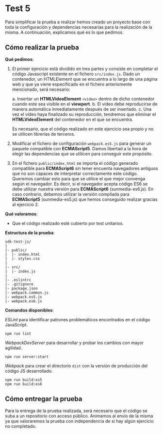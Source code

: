 # Test 5

Para simplificar la prueba a realizar hemos creado un proyecto base con toda la configuración
y dependencias necesarias para la realización de la misma.
A continuación, explicamos qué es lo que pedimos.

## Cómo realizar la prueba

**Qué pedimos**:

1. El primer ejercicio está dividido en tres partes y consiste en completar el código Javascript existente en el fichero `src/index.js`.
   Dado un contenedor, un HTMLElement que se encuentra a lo largo de una página web y que ya viene especificado en el fichero anteriomente mencionado, será necesario:

   a. Insertar un **HTMLVideoElement** `<video>` dentro de dicho contenedor cuando este sea visible en el **viewport**.
   b. El vídeo debe reproducirse de manera automática inmediatamente después de ser insertado.
   c. Una vez el vídeo haya finalizado su reproducción, tendremos que eliminar el **HTMLVideoElement** del contenedor en el que se encuentra.

   Es necesario, que el código realizado en este ejercicio sea propio y no se utilicen librerías de terceros.

2. Modificar el fichero de configuración `webpack.es5.js` para generar un paquete compatible con **ECMAScript5**.
   Damos libertad a la hora de elegir las dependencias que se utilicen para conseguir este propósito.

3. En el fichero `public/index.html` se importa el código generado compatible para **ECMAScript6** sin tener encuenta navegadores antiguos que no son capaces de interpretar
   correctamente este código.
   Queremos cambiar esto para que se utilice el que mejor convenga según el navegador.
   Es decir, si el navegador acepta código ES6 se debe utilizar nuestra versión para **ECMAScript6** (sunmedia-es6.js).
   En caso contrario, debemos utilizar la versión compilada para **ECMAScript5** (sunmedia-es5.js) que hemos conseguido realizar
   gracias al ejercicio 2.

**Qué valoramos**:

- Que el código realizado esté cubierto por test unitarios.

**Estructura de la prueba**:

```
sdk-test-js/
|
|- public/
|  |- index.html
|  |- styles.css
|
|- src/
|  |- index.js
|
|- .eslintrc
|- .gitignore
|- package.json
|- webpack.common.js
|- webpack.es5.js
|- webpack.es6.js

```

**Comandos disponibles**:

_ESLint_ para identificar patrones problemáticos encontrados en el código JavaScript.

```
npm run lint
```

_WebpackDevServer_ para desarrollar y probar los cambios con mayor agilidad.

```
npm run server:start
```

_Webpack_ para crear el directorio `dist` con la versión de producción del código JS desarrollado.

```
npm run build:es5
npm run build:es6
```

## Cómo entregar la prueba

Para la entrega de la prueba realizada, será necesario que el código se suba a un repositorio con acceso público.
Animamos al envío de la misma ya que valoraremos la prueba con independencia de si hay algún ejercicio no completado.
